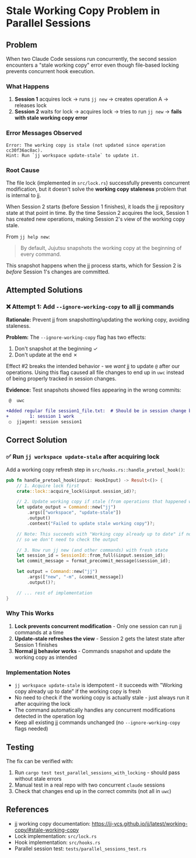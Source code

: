 # Stale Working Copy Problem in Parallel Sessions

## Problem

When two Claude Code sessions run concurrently, the second session encounters a "stale working copy" error even though file-based locking prevents concurrent hook execution.

### What Happens

1. **Session 1** acquires lock → runs `jj new` → creates operation A → releases lock
2. **Session 2** waits for lock → acquires lock → tries to run `jj new` → **fails with stale working copy error**

### Error Messages Observed

```
Error: The working copy is stale (not updated since operation cc30f36ac8ac).
Hint: Run `jj workspace update-stale` to update it.
```

### Root Cause

The file lock (implemented in `src/lock.rs`) successfully prevents concurrent modification, but it doesn't solve the **working copy staleness** problem that is internal to jj.

When Session 2 starts (before Session 1 finishes), it loads the jj repository state at that point in time. By the time Session 2 acquires the lock, Session 1 has created new operations, making Session 2's view of the working copy stale.

From `jj help new`:

> By default, Jujutsu snapshots the working copy at the beginning of every command.

This snapshot happens when the jj process starts, which for Session 2 is *before* Session 1's changes are committed.

## Attempted Solutions

### ❌ Attempt 1: Add `--ignore-working-copy` to all jj commands

**Rationale:** Prevent jj from snapshotting/updating the working copy, avoiding staleness.

**Problem:** The `--ignore-working-copy` flag has two effects:
1. Don't snapshot at the beginning ✓
2. Don't update at the end ✗

Effect #2 breaks the intended behavior - we *want* jj to update `@` after our operations. Using this flag caused all file changes to end up in `uwc` instead of being properly tracked in session changes.

**Evidence:** Test snapshots showed files appearing in the wrong commits:
```diff
 @  uwc

+Added regular file session1_file.txt:  # Should be in session change below!
+        1: session 1 work
 ○  jjagent: session session1
```

## Correct Solution

### ✅ Run `jj workspace update-stale` after acquiring lock

Add a working copy refresh step in `src/hooks.rs::handle_pretool_hook()`:

```rust
pub fn handle_pretool_hook(input: HookInput) -> Result<()> {
    // 1. Acquire lock first
    crate::lock::acquire_lock(&input.session_id)?;

    // 2. Update working copy if stale (from operations that happened while waiting)
    let update_output = Command::new("jj")
        .args(["workspace", "update-stale"])
        .output()
        .context("Failed to update stale working copy")?;

    // Note: This succeeds with "Working copy already up to date" if not stale
    // so we don't need to check the output

    // 3. Now run jj new (and other commands) with fresh state
    let session_id = SessionId::from_full(&input.session_id);
    let commit_message = format_precommit_message(&session_id);

    let output = Command::new("jj")
        .args(["new", "-m", &commit_message])
        .output()?;

    // ... rest of implementation
}
```

### Why This Works

1. **Lock prevents concurrent modification** - Only one session can run jj commands at a time
2. **Update-stale refreshes the view** - Session 2 gets the latest state after Session 1 finishes
3. **Normal jj behavior works** - Commands snapshot and update the working copy as intended

### Implementation Notes

- `jj workspace update-stale` is idempotent - it succeeds with "Working copy already up to date" if the working copy is fresh
- No need to check if the working copy is actually stale - just always run it after acquiring the lock
- The command automatically handles any concurrent modifications detected in the operation log
- Keep all existing jj commands unchanged (no `--ignore-working-copy` flags needed)

## Testing

The fix can be verified with:
1. Run `cargo test test_parallel_sessions_with_locking` - should pass without stale errors
2. Manual test in a real repo with two concurrent `claude` sessions
3. Check that changes end up in the correct commits (not all in `uwc`)

## References

- jj working copy documentation: https://jj-vcs.github.io/jj/latest/working-copy/#stale-working-copy
- Lock implementation: `src/lock.rs`
- Hook implementation: `src/hooks.rs`
- Parallel session test: `tests/parallel_sessions_test.rs`

